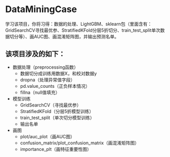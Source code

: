 # DataMiningCase
学习该项目，你将习得：数据的处理、LightGBM、sklearn包（里面含有：GridSearchCV寻找最优参、StratifiedKFold分层5折切分、train_test_split单次数据切分等）、画AUC图、画混淆矩阵图，并输出预测名单。

## 该项目涉及的如下：
<ul>
  <li> 数据处理（preprocessing函数）
    <ul>
      <li> 数据切分成训练用数据X，和校对数据y
      <li> dropna（处理异常值字段）
      <li> pd.value_counts（正负样本情况）
      <li> fillna（null值填充）
    </ul>
  <li> 模型训练
    <ul>
      <li> GridSearchCV（寻找最优参）
      <li> StratifiedKFold（分层5折模型训练）
      <li> train_test_split（单次切分模型训练）
      <li> 输出名单
    </ul>
  <li> 画图
    <ul>
      <li> plot/auc_plot（画AUC图）
      <li> confusion_matrix/plot_confusion_matrix（画混淆矩阵图）
      <li> importance_plt（画特征重要性图）
    </ul>
</ul>
